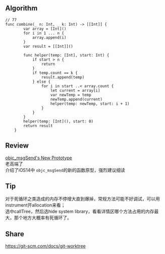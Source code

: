 

## Algorithm

```
// 77
func combine(_ n: Int, _ k: Int) -> [[Int]] {
        var array = [Int]()
        for i in 1 ... n {
            array.append(i)
        }
        var result = [[Int]]()
        
        func helper(temp: [Int], start: Int) {
            if start > n {
                return
            }
            if temp.count == k {
                result.append(temp)
            } else {
                for i in start ..< array.count {
                    let current = array[i]
                    var newTemp = temp
                    newTemp.append(current)
                    helper(temp: newTemp, start: i + 1)
                }
            }
        }
        helper(temp: [Int](), start: 0)
        return result
    }

```

## Review
[objc_msgSend's New Prototype](https://www.mikeash.com/pyblog/objc_msgsends-new-prototype.html)    
老高端了   
介绍了iOS14中 `objc_msgSend`的新的函数原型，强烈建议细读


## Tip    
对于死循环之类造成的内存不停增大直到爆掉，常规方法可能不好调试，可以用instrument开allocation来看；    
选中callTree，然后选hide system library，看看详情区哪个方法占用的内存最大，那个地方大概率有死循环了。

## Share
https://git-scm.com/docs/git-worktree






